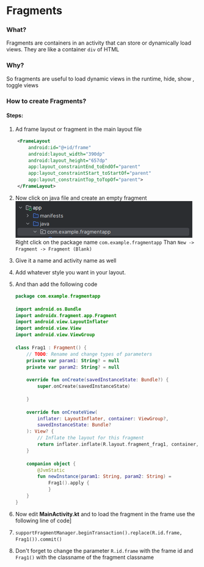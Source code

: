 # Fragments

### What?

Fragments are containers in an activity that can store or dynamically load views. They are like a container `div` of HTML

### Why?

So fragments are useful to load dynamic views in the runtime, hide, show , toggle views

### How to create Fragments?

#### Steps:

1. Ad frame layout or fragment in the main layout file

```xml
    <FrameLayout
        android:id="@+id/frame"
        android:layout_width="390dp"
        android:layout_height="657dp"
        app:layout_constraintEnd_toEndOf="parent"
        app:layout_constraintStart_toStartOf="parent"
        app:layout_constraintTop_toTopOf="parent">
    </FrameLayout>
```

2. Now click on java file and create an empty fragment 
   ![](assets/SS1.png) <br> Right click on the package name `com.example.fragmentapp` Than `New -> Fragment -> Fragment (Blank)`
3. Give it a name and activity name as well
4. Add whatever style you want in your layout.
5. And than add the following code 
   
   ```kotlin
   package com.example.fragmentapp
   
   import android.os.Bundle
   import androidx.fragment.app.Fragment
   import android.view.LayoutInflater
   import android.view.View
   import android.view.ViewGroup
   
   class Frag1 : Fragment() {
       // TODO: Rename and change types of parameters
       private var param1: String? = null
       private var param2: String? = null
   
       override fun onCreate(savedInstanceState: Bundle?) {
           super.onCreate(savedInstanceState)
   
       }
   
       override fun onCreateView(
           inflater: LayoutInflater, container: ViewGroup?,
           savedInstanceState: Bundle?
       ): View? {
           // Inflate the layout for this fragment
           return inflater.inflate(R.layout.fragment_frag1, container, false)
       }
   
       companion object {
           @JvmStatic
           fun newInstance(param1: String, param2: String) =
               Frag1().apply {
               }
       }
   }
   ```

6. Now edit **MainActivity.kt** and to load the fragment in the frame use the following line of code]
7. `supportFragmentManager.beginTransaction().replace(R.id.frame, Frag1()).commit()`
8. Don't forget to change the parameter `R.id.frame` with the frame id and `Frag1()` with the classname of the fragment classname